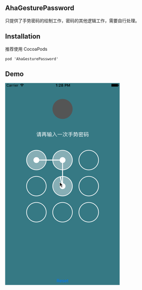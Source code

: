## AhaGesturePassword

只提供了手势密码的绘制工作，密码的其他逻辑工作，需要自行处理。

## Installation

推荐使用 CocoaPods

```
pod 'AhaGesturePassword'
```

## Demo

   ![](demo.gif)
